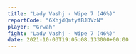 ```yaml
---
title: "Lady Vashj - Wipe 7 (46%)"
reportCode: "6XhjdQmtyfBJDVzN"
player: "Grwah"
fight: "Lady Vashj - Wipe 7 (46%)"
date: 2021-10-03T19:05:08.133000+00:00
---
```

